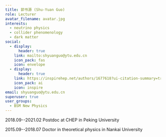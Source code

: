 ```yaml
---
title: 郭书源 (Shu-Yuan Guo)
role: Lecturer
avatar_filename: avatar.jpg
interests:
  - neutrino physics
  - collider phenomenology
  - dark matter
social:
  - display:
      header: true
    link: mailto:shyuanguo@ytu.edu.cn
    icon_pack: fas
    icon: envelope
  - display:
      header: true
    link: https://inspirehep.net/authors/1677618?ui-citation-summary=true
    icon_pack: ai
    icon: inspire
email: shyuanguo@ytu.edu.cn
superuser: true
user_groups:
  - BSM New Physics
---
```

2018.09--2021.02 Postdoc at CHEP in Peking University

2015.09--2018.07 Doctor in theoretical physics in Nankai University